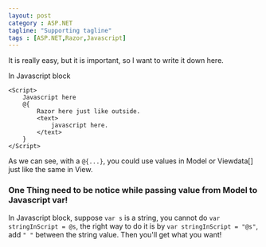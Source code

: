 ```yaml
---
layout: post
category : ASP.NET
tagline: "Supporting tagline"
tags : [ASP.NET,Razor,Javascript]
---
```


It is really easy, but it is important, so I want to write it down here.

In Javascript block
~~~
<Script>
    Javascript here
    @{
        Razor here just like outside.
        <text>
            javascript here.
        </text>
    }
</Script>
~~~

As we can see, with a `@{...}`, you could use values in Model or Viewdata[] just like the same in View.

### One Thing need to be notice while passing value from Model to Javascript var!

In Javascript block, suppose `var s` is a string, you cannot do `var stringInScript = @s`, the right way to do it is by `var stringInScript = "@s"`, add `" "` between the string value. Then you'll get what you want!